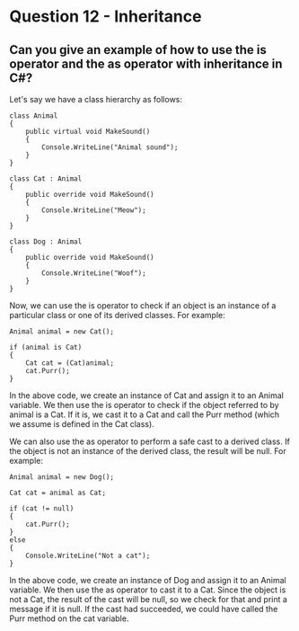 # Question 12 - Inheritance

## Can you give an example of how to use the is operator and the as operator with inheritance in C#?

Let's say we have a class hierarchy as follows:

```
class Animal
{
    public virtual void MakeSound()
    {
        Console.WriteLine("Animal sound");
    }
}

class Cat : Animal
{
    public override void MakeSound()
    {
        Console.WriteLine("Meow");
    }
}

class Dog : Animal
{
    public override void MakeSound()
    {
        Console.WriteLine("Woof");
    }
}

```
Now, we can use the is operator to check if an object is an instance of a particular class or one of its derived classes. For example:

```
Animal animal = new Cat();

if (animal is Cat)
{
    Cat cat = (Cat)animal;
    cat.Purr();
}

```
In the above code, we create an instance of Cat and assign it to an Animal variable. We then use the is operator to check if the object referred to by animal is a Cat. If it is, we cast it to a Cat and call the Purr method (which we assume is defined in the Cat class).

We can also use the as operator to perform a safe cast to a derived class. If the object is not an instance of the derived class, the result will be null. For example:

```
Animal animal = new Dog();

Cat cat = animal as Cat;

if (cat != null)
{
    cat.Purr();
}
else
{
    Console.WriteLine("Not a cat");
}

```
In the above code, we create an instance of Dog and assign it to an Animal variable. We then use the as operator to cast it to a Cat. Since the object is not a Cat, the result of the cast will be null, so we check for that and print a message if it is null. If the cast had succeeded, we could have called the Purr method on the cat variable.